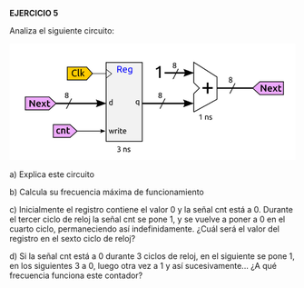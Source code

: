 **EJERCICIO 5**

Analiza el siguiente circuito:

![Image text](https://github.com/yolandalillo/2021-2022-ASAII/blob/main/S06/images/ejercicio5)

a) Explica este circuito

b) Calcula su frecuencia máxima de funcionamiento

c) Inicialmente el registro contiene el valor 0 y la señal cnt está a 0. Durante el tercer ciclo de reloj la señal cnt se pone 1, y se vuelve a poner a 0 en el cuarto ciclo, permaneciendo así indefinidamente. ¿Cuál será el valor del registro en el sexto ciclo de reloj?

d) Si la señal cnt está a 0 durante 3 ciclos de reloj, en el siguiente se pone 1, en los siguientes 3 a 0, luego otra vez a 1 y así sucesivamente... ¿A qué frecuencia funciona este contador?

